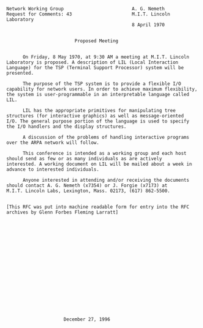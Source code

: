     Network Working Group                         A. G. Nemeth
    Request for Comments: 43                      M.I.T. Lincoln Laboratory
                                                  8 April 1970


                             Proposed Meeting


          On Friday, 8 May 1970, at 9:30 AM a meeting at M.I.T. Lincoln
    Laboratory is proposed. A description of LIL (Local Interaction
    Language) for the TSP (Terminal Support Processor) system will be
    presented.

          The purpose of the TSP system is to provide a flexible I/O
    capability for network users. In order to achieve maximum flexibility,
    the system is user-programmable in an interpretable language called
    LIL.

          LIL has the appropriate primitives for manipulating tree
    structures (for interactive graphics) as well as message-oriented
    I/O. The general purpose portion of the language is used to specify
    the I/O handlers and the display structures.

          A discussion of the problems of handling interactive programs
    over the ARPA network will follow.

          This conference is intended as a working group and each host
    should send as few or as many individuals as are actively
    interested. A working document on LIL will be mailed about a week in
    advance to interested individuals.

          Anyone interested in attending and/or receiving the documents
    should contact A. G. Nemeth (x7354) or J. Forgie (x7173) at
    M.I.T. Lincoln Labs, Lexington, Mass. 02173, (617) 862-5500.


    [This RFC was put into machine readable form for entry into the RFC
    archives by Glenn Forbes Fleming Larratt]



















                         December 27, 1996
